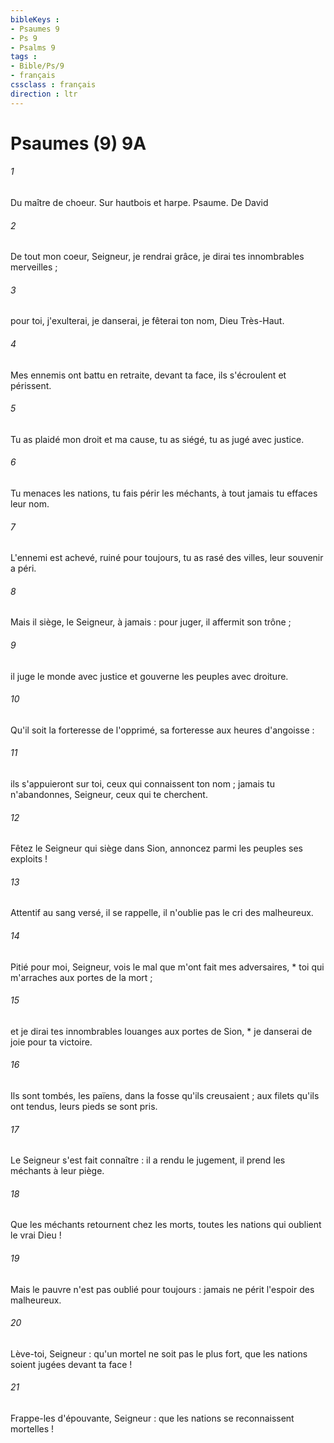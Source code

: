 ```yaml
---
bibleKeys : 
- Psaumes 9
- Ps 9
- Psalms 9
tags : 
- Bible/Ps/9
- français
cssclass : français
direction : ltr
---
```


# Psaumes (9) 9A

###### 1
Du maître de choeur. Sur hautbois et harpe. Psaume. De David
###### 2
De tout mon coeur, Seigneur, je rendrai grâce, je dirai tes innombrables merveilles ;
###### 3
pour toi, j'exulterai, je danserai, je fêterai ton nom, Dieu Très-Haut.
###### 4
Mes ennemis ont battu en retraite, devant ta face, ils s'écroulent et périssent.
###### 5
Tu as plaidé mon droit et ma cause, tu as siégé, tu as jugé avec justice.
###### 6
Tu menaces les nations, tu fais périr les méchants, à tout jamais tu effaces leur nom.
###### 7
L'ennemi est achevé, ruiné pour toujours, tu as rasé des villes, leur souvenir a péri.
###### 8
Mais il siège, le Seigneur, à jamais : pour juger, il affermit son trône ;
###### 9
il juge le monde avec justice et gouverne les peuples avec droiture.
###### 10
Qu'il soit la forteresse de l'opprimé, sa forteresse aux heures d'angoisse :
###### 11
ils s'appuieront sur toi, ceux qui connaissent ton nom ; jamais tu n'abandonnes, Seigneur, ceux qui te cherchent.
###### 12
Fêtez le Seigneur qui siège dans Sion, annoncez parmi les peuples ses exploits !
###### 13
Attentif au sang versé, il se rappelle, il n'oublie pas le cri des malheureux.
###### 14
Pitié pour moi, Seigneur, vois le mal que m'ont fait mes adversaires, * toi qui m'arraches aux portes de la mort ;
###### 15
et je dirai tes innombrables louanges aux portes de Sion, * je danserai de joie pour ta victoire.
###### 16
Ils sont tombés, les païens, dans la fosse qu'ils creusaient ; aux filets qu'ils ont tendus, leurs pieds se sont pris.
###### 17
Le Seigneur s'est fait connaître : il a rendu le jugement, il prend les méchants à leur piège.
###### 18
Que les méchants retournent chez les morts, toutes les nations qui oublient le vrai Dieu !
###### 19
Mais le pauvre n'est pas oublié pour toujours : jamais ne périt l'espoir des malheureux.
###### 20
Lève-toi, Seigneur : qu'un mortel ne soit pas le plus fort, que les nations soient jugées devant ta face !
###### 21
Frappe-les d'épouvante, Seigneur : que les nations se reconnaissent mortelles !
